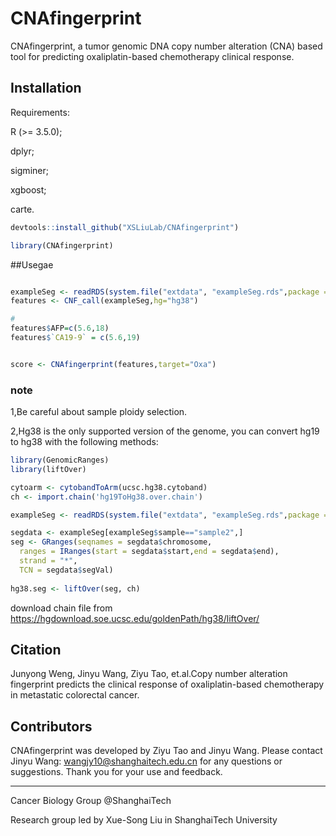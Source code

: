 # CNAfingerprint

CNAfingerprint, a tumor genomic DNA copy number alteration (CNA) based tool for predicting oxaliplatin-based chemotherapy clinical response.

## Installation 
Requirements:

R (>= 3.5.0);

dplyr;

sigminer;

xgboost;

carte.


```r
devtools::install_github("XSLiuLab/CNAfingerprint")

library(CNAfingerprint)
```

##Usegae


```r

exampleSeg <- readRDS(system.file("extdata", "exampleSeg.rds",package = "CNAfingerprint", mustWork = TRUE))
features <- CNF_call(exampleSeg,hg="hg38")

# 
features$AFP=c(5.6,18)
features$`CA19-9` = c(5.6,19)


score <- CNAfingerprint(features,target="Oxa")

```

### note

1,Be careful about sample ploidy selection.

2,Hg38 is the only supported version of the genome, you can convert hg19 to hg38
with the following methods:

```r
library(GenomicRanges)
library(liftOver)

cytoarm <- cytobandToArm(ucsc.hg38.cytoband)
ch <- import.chain('hg19ToHg38.over.chain')

exampleSeg <- readRDS(system.file("extdata", "exampleSeg.rds",package = "CNAfingerprint", mustWork = TRUE))

segdata <- exampleSeg[exampleSeg$sample=="sample2",]
seg <- GRanges(seqnames = segdata$chromosome,
  ranges = IRanges(start = segdata$start,end = segdata$end),
  strand = "*",
  TCN = segdata$segVal)
  
hg38.seg <- liftOver(seg, ch)

```
download chain file from https://hgdownload.soe.ucsc.edu/goldenPath/hg38/liftOver/


## Citation
Junyong Weng, Jinyu Wang, Ziyu Tao, et.al.Copy number alteration fingerprint predicts the clinical response of oxaliplatin-based chemotherapy in metastatic colorectal cancer.


## Contributors
CNAfingerprint was developed by Ziyu Tao and Jinyu Wang. Please contact Jinyu Wang: wangjy10@shanghaitech.edu.cn for any questions or suggestions. Thank you for your use and feedback.

---

Cancer Biology Group @ShanghaiTech

Research group led by Xue-Song Liu in ShanghaiTech University
